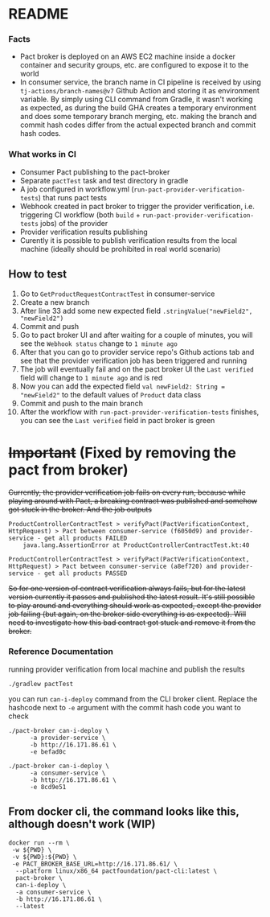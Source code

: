 # README
### Facts
- Pact broker is deployed on an AWS EC2 machine inside a docker container and
  security groups, etc. are configured to expose it to the world
- In consumer service, the branch name in CI pipeline is received by using `tj-actions/branch-names@v7`
  Github Action and storing it as environment variable. By simply using CLI command from Gradle,
  it wasn't working as expected, as during the build GHA creates a temporary environment and does
  some temporary branch merging, etc. making the branch and commit hash codes differ from the
  actual expected branch and commit hash codes.
### What works in CI
- Consumer Pact publishing to the pact-broker
- Separate `pactTest` task and test directory in gradle
- A job configured in workflow.yml (`run-pact-provider-verification-tests`) that runs pact tests
- Webhook created in pact broker to trigger the provider verification, i.e. triggering CI workflow
  (both `build` + `run-pact-provider-verification-tests` jobs) of the provider
- Provider verification results publishing
- Curently it is possible to publish verification results from the local machine
  (ideally should be prohibited in real world scenario)

## How to test

1. Go to `GetProductRequestContractTest` in consumer-service
2. Create a new branch
3. After line 33 add some new expected field `.stringValue("newField2", "newField2")`
4. Commit and push
5. Go to pact broker UI and after waiting for a couple of minutes, you will see the `Webhook status` change to `1 minute ago`
6. After that you can go to provider service repo's Github actions tab and see that the provider verification job has been triggered and running
7. The job will eventually fail and on the pact broker UI the `Last verified` field will change to `1 minute ago` and is red
8. Now you can add the expected field `val newField2: String = "newField2"` to the default values of `Product` data class
9. Commit and push to the main branch
10. After the workflow with `run-pact-provider-verification-tests` finishes, you can see the `Last verified` field in pact broker is green

# ~~Important~~ (Fixed by removing the pact from broker)
~~Currently, the provider verification job fails on every run, because while playing around with Pact, a breaking contract was published
and somehow got stuck in the broker. And the job outputs~~
```
ProductControllerContractTest > verifyPact(PactVerificationContext, HttpRequest) > Pact between consumer-service (f6050d9) and provider-service - get all products FAILED
    java.lang.AssertionError at ProductControllerContractTest.kt:40

ProductControllerContractTest > verifyPact(PactVerificationContext, HttpRequest) > Pact between consumer-service (a8ef720) and provider-service - get all products PASSED
```
~~So for one version of contract verification always fails, but for the latest version currently it passes and published the latest result.
It's still possible to play around and everything should work as expected, except the provider job failing (but again, on the broker side everything is as expected).
Will need to investigate how this bad contract got stuck and remove it from the broker.~~

### Reference Documentation
running provider verification from local machine and publish the results
```
./gradlew pactTest 
```

you can run `can-i-deploy` command from the CLI broker client. Replace the hashcode next to `-e` argument with the commit hash code you want to check
```
./pact-broker can-i-deploy \
      -a provider-service \
      -b http://16.171.86.61 \
      -e befad0c
```

```
./pact-broker can-i-deploy \
      -a consumer-service \
      -b http://16.171.86.61 \
      -e 8cd9e51
```

## From docker cli, the command looks like this, although doesn't work (WIP)
```
docker run --rm \
 -w ${PWD} \
 -v ${PWD}:${PWD} \
 -e PACT_BROKER_BASE_URL=http://16.171.86.61/ \
  --platform linux/x86_64 pactfoundation/pact-cli:latest \
  pact-broker \
  can-i-deploy \
  -a consumer-service \
  -b http://16.171.86.61 \
  --latest
```